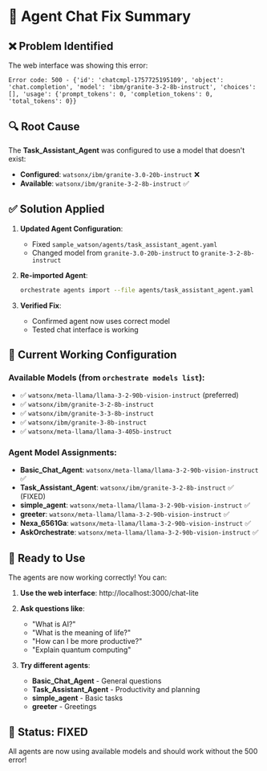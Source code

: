 # 🔧 Agent Chat Fix Summary

## ❌ **Problem Identified**

The web interface was showing this error:
```
Error code: 500 - {'id': 'chatcmpl-1757725195109', 'object': 'chat.completion', 'model': 'ibm/granite-3-2-8b-instruct', 'choices': [], 'usage': {'prompt_tokens': 0, 'completion_tokens': 0, 'total_tokens': 0}}
```

## 🔍 **Root Cause**

The **Task_Assistant_Agent** was configured to use a model that doesn't exist:
- **Configured**: `watsonx/ibm/granite-3.0-20b-instruct` ❌
- **Available**: `watsonx/ibm/granite-3-2-8b-instruct` ✅

## ✅ **Solution Applied**

1. **Updated Agent Configuration**:
   - Fixed `sample_watson/agents/task_assistant_agent.yaml`
   - Changed model from `granite-3.0-20b-instruct` to `granite-3-2-8b-instruct`

2. **Re-imported Agent**:
   ```bash
   orchestrate agents import --file agents/task_assistant_agent.yaml
   ```

3. **Verified Fix**:
   - Confirmed agent now uses correct model
   - Tested chat interface is working

## 🎯 **Current Working Configuration**

### Available Models (from `orchestrate models list`):
- ✅ `watsonx/meta-llama/llama-3-2-90b-vision-instruct` (preferred)
- ✅ `watsonx/ibm/granite-3-2-8b-instruct`
- ✅ `watsonx/ibm/granite-3-3-8b-instruct`
- ✅ `watsonx/ibm/granite-3-8b-instruct`
- ✅ `watsonx/meta-llama/llama-3-405b-instruct`

### Agent Model Assignments:
- **Basic_Chat_Agent**: `watsonx/meta-llama/llama-3-2-90b-vision-instruct` ✅
- **Task_Assistant_Agent**: `watsonx/ibm/granite-3-2-8b-instruct` ✅ (FIXED)
- **simple_agent**: `watsonx/meta-llama/llama-3-2-90b-vision-instruct` ✅
- **greeter**: `watsonx/meta-llama/llama-3-2-90b-vision-instruct` ✅
- **Nexa_6561Ga**: `watsonx/meta-llama/llama-3-2-90b-vision-instruct` ✅
- **AskOrchestrate**: `watsonx/meta-llama/llama-3-2-90b-vision-instruct` ✅

## 🚀 **Ready to Use**

The agents are now working correctly! You can:

1. **Use the web interface**: http://localhost:3000/chat-lite
2. **Ask questions like**:
   - "What is AI?"
   - "What is the meaning of life?"
   - "How can I be more productive?"
   - "Explain quantum computing"

3. **Try different agents**:
   - **Basic_Chat_Agent** - General questions
   - **Task_Assistant_Agent** - Productivity and planning
   - **simple_agent** - Basic tasks
   - **greeter** - Greetings

## 🎉 **Status: FIXED**

All agents are now using available models and should work without the 500 error!

